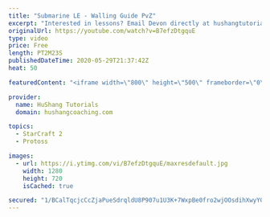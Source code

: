 ```yaml
---
title: "Submarine LE - Walling Guide PvZ"
excerpt: "Interested in lessons? Email Devon directly at hushangtutorials@outlook.com ------------------------------------------------------------------------------------------------------- Want to support HuShang Tutorials directly? Patreon is a website where you can contribute a monthly donation that will help"
originalUrl: https://youtube.com/watch?v=B7efzDtgquE
type: video
price: Free
length: PT2M23S
publishedDateTime: 2020-05-29T21:37:42Z
heat: 50

featuredContent: "<iframe width=\"800\" height=\"500\" frameborder=\"0\" src=\"https://www.youtube.com/embed/B7efzDtgquE\" allow=\"accelerometer; autoplay; encrypted-media; gyroscope; picture-in-picture\" allowfullscreen></iframe>"

provider:
  name: HuShang Tutorials
  domain: hushangcoaching.com

topics:
  - StarCraft 2
  - Protoss

images:
  - url: https://i.ytimg.com/vi/B7efzDtgquE/maxresdefault.jpg
    width: 1280
    height: 720
    isCached: true

secured: "1/BCalTqcjcCcZjaPueSdrqldU8P907u1U3K+7WxpBe0fro2wjOOsdihXwyY080+P5Dov76vM1ygfWIV88P0mD3mFUejhob1Wl9+CfZgd4otX1HQb3EzIzDbUy/rA6yzHgF4SMNxXFIoTXyNfVG6fJbJ68zZgz0idrKiJ+KBqmTIpMRyY+Jhh2Acv86njyTWNMqjbGrcHgxmOdIuy2j/1jtyN+dgfLatk4FB/QuGU1lm49Er8N4Yq1HZnA4Px5+dCRJywf9EoAXkWAX9a0iqtMtxO2itXSsunlM7lJIj0AepTfflXTvfb8/rkafNQ6Gsv3w5SvQRQDNENme/LUN/vlezGEp1gBUDWXlVR/3RF6r3ElJHV68DnE2lHMcNrwKrK+xmQ+0OOtA56nTDKijp/tXx76vG25NcK2aP0hj274A=;Qrfbt9A0KKaq4b4WOTPcpw=="
---
```



